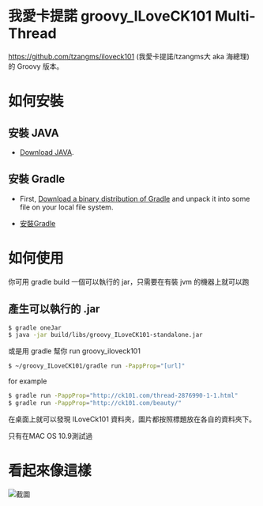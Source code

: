 我愛卡提諾 groovy_ILoveCK101 Multi-Thread
=================

https://github.com/tzangms/iloveck101 (我愛卡提諾/tzangms大 aka 海總理) 的 Groovy 版本。


如何安裝
==========
安裝 JAVA
----------
* [Download JAVA](http://www.java.com/zh_TW/download/).

安裝 Gradle
----------
* First, [Download a binary distribution of Gradle](http://www.gradle.org/downloads) and unpack it into some file on your local file system.

* [安裝Gradle](http://www.gradle.org/docs/current/userguide/userguide_single.html#installation)


如何使用
===========

你可用 gradle build 一個可以執行的 jar，只需要在有裝 jvm 的機器上就可以跑

產生可以執行的 .jar
---

```bash
$ gradle oneJar
$ java -jar build/libs/groovy_ILoveCK101-standalone.jar
```

或是用 gradle 幫你 run groovy_iloveck101

```bash 
$ ~/groovy_ILoveCK101/gradle run -PappProp="[url]"
```

for example

```bash
$ gradle run -PappProp="http://ck101.com/thread-2876990-1-1.html"
$ gradle run -PappProp="http://ck101.com/beauty/"
```

在桌面上就可以發現 ILoveCk101 資料夾，圖片都按照標題放在各自的資料夾下。

只有在MAC OS 10.9測試過

看起來像這樣
==============

![截圖](http://i.imgur.com/EsZ6chY.png) 


